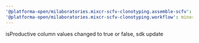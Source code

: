 ```yaml
---
'@platforma-open/milaboratories.mixcr-scfv-clonotyping.assemble-scfv': minor
'@platforma-open/milaboratories.mixcr-scfv-clonotyping.workflow': minor
---
```


isProductive column values changed to true or false, sdk update
